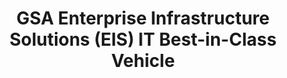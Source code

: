 ---
highlight: "false" 
title: "GSA Enterprise Infrastructure Solutions (EIS) IT Best-in-Class Vehicle"
description: "Enterprise Infrastructure Solutions (EIS) is the go-to contract for enterprise telecommunications and networking solutions."
url-link: "https://www.gsa.gov/technology/it-contract-vehicles-and-purchasing-programs/telecommunications-and-network-services/enterprise-infrastructure-solutions"
type: "HTML"
gov-only: "false"
is-external: "true"
publication-date: "May 01, 2023"
reading-time: "5"
resource-type: "Information Slick"
filter: "contract-solutions"
audience: "contracts-acquisitions"
branded-offerings: "acquisition-policy-it-category"
---